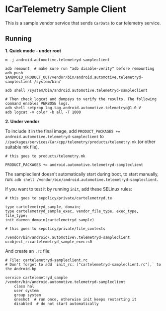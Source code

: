 # ICarTelemetry Sample Client

This is a sample vendor service that sends `CarData` to car telemetry service.

## Running

**1. Quick mode - under root**

```
m -j android.automotive.telemetryd-sampleclient

adb remount  # make sure run "adb disable-verity" before remounting
adb push $ANDROID_PRODUCT_OUT/vendor/bin/android.automotive.telemetryd-sampleclient /system/bin/

adb shell /system/bin/android.automotive.telemetryd-sampleclient

# Then check logcat and dumpsys to verify the results. The following command enables VERBOSE logs.
adb shell setprop log.tag.android.automotive.telemetryd@1.0 V
adb logcat -v color -b all -T 1000
```

**2. Under vendor**

To include it in the final image, add
`PRODUCT_PACKAGES += android.automotive.telemetryd-sampleclient` to
`//packages/services/Car/cpp/telemetry/products/telemetry.mk` (or other suitable mk file).

```
# this goes to products/telemetry.mk

PRODUCT_PACKAGES += android.automotive.telemetryd-sampleclient
```

The sampleclient doesn't automatically start during boot, to start manually, run:
`adb shell /vendor/bin/android.automotive.telemetryd-sampleclient`.

If you want to test it by running `init`, add these SELinux rules:

```
# this goes to sepolicy/private/cartelemetryd.te

type cartelemetryd_sample, domain;
type cartelemetryd_sample_exec, vendor_file_type, exec_type, file_type;
init_daemon_domain(cartelemetryd_sample)
```

```
# this goes to sepolicy/private/file_contexts

/vendor/bin/android\.automotive\.telemetryd-sampleclient  u:object_r:cartelemetryd_sample_exec:s0
```

And create an `.rc` file:

```
# File: cartelemetryd-sampleclient.rc
# Don't forget to add `init_rc: ["cartelemetryd-sampleclient.rc"],` to the Android.bp

service cartelemetryd_sample /vendor/bin/android.automotive.telemetryd-sampleclient
    class hal
    user system
    group system
    oneshot  # run once, otherwise init keeps restarting it
    disabled  # do not start automatically
```

